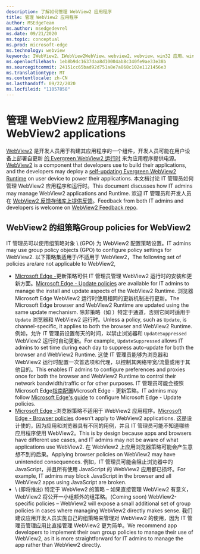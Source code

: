 ```yaml
---
description: 了解如何管理 WebView2 应用程序
title: 管理 WebView2 应用程序
author: MSEdgeTeam
ms.author: msedgedevrel
ms.date: 09/21/2020
ms.topic: conceptual
ms.prod: microsoft-edge
ms.technology: webview
keywords: IWebView2、IWebView2WebView、webview2、webview、win32 应用、win32、edge、ICoreWebView2、ICoreWebView2Host、浏览器控件、边缘 html、企业、组策略、可管理性
ms.openlocfilehash: 1eb8b9dc1637daa8d10004ab8c340fe9ae33e38b
ms.sourcegitcommit: 24151cc65bad92d751a8e7a868c102e1121456e3
ms.translationtype: MT
ms.contentlocale: zh-CN
ms.lasthandoff: 09/22/2020
ms.locfileid: "11057858"
---
```

# <span data-ttu-id="02601-104">管理 WebView2 应用程序</span><span class="sxs-lookup"><span data-stu-id="02601-104">Managing WebView2 applications</span></span>  

<span data-ttu-id="02601-105">[WebView2][WebView2Landing] 是开发人员用于构建其应用程序的一个组件，开发人员可能在用户设备上部署自更新 [的 Evergreen WebView2 运行时][Webview2ConceptsDistributionUnderstandRuntimeInstallerPreview] 来为应用程序提供电源。</span><span class="sxs-lookup"><span data-stu-id="02601-105">[WebView2][WebView2Landing] is a component that developers use to build their applications, and the developers may deploy a [self-updating Evergreen WebView2 Runtime][Webview2ConceptsDistributionUnderstandRuntimeInstallerPreview] on user device to power their applications.</span></span>  <span data-ttu-id="02601-106">本文档讨论 IT 管理员如何管理 WebView2 应用程序和运行时。</span><span class="sxs-lookup"><span data-stu-id="02601-106">This document discusses how IT admins may manage WebView2 applications and Runtime.</span></span>  <span data-ttu-id="02601-107">欢迎 IT 管理员和开发人员在 [WebView2 反馈存储库上提供反馈][GithubMicrosoftedgeWebviewfeddback]。</span><span class="sxs-lookup"><span data-stu-id="02601-107">Feedback from both IT admins and developers is welcome on [WebView2 Feedback repo][GithubMicrosoftedgeWebviewfeddback].</span></span>  

## <span data-ttu-id="02601-108">WebView2 的组策略</span><span class="sxs-lookup"><span data-stu-id="02601-108">Group policies for WebView2</span></span>  

<span data-ttu-id="02601-109">IT 管理员可以使用组策略对象 \ (GPO\) 为 WebView2 配置策略设置。</span><span class="sxs-lookup"><span data-stu-id="02601-109">IT admins may use group policy objects \(GPO\) to configure policy settings for WebView2.</span></span>  <span data-ttu-id="02601-110">以下策略集适用于/不适用于 WebView2，</span><span class="sxs-lookup"><span data-stu-id="02601-110">The following set of policies are/are not applicable to WebView2,</span></span>  

*   <span data-ttu-id="02601-111">[Microsoft Edge -][EdgeUpdatePolicies]更新策略可供 IT 管理员管理 WebView2 运行时的安装和更新方面。</span><span class="sxs-lookup"><span data-stu-id="02601-111">[Microsoft Edge - Update policies][EdgeUpdatePolicies] are available for IT admins to manage the install and update aspects of the WebView2 Runtime.</span></span>  <span data-ttu-id="02601-112">浏览器Microsoft Edge WebView2 运行时使用相同的更新机制进行更新。</span><span class="sxs-lookup"><span data-stu-id="02601-112">The Microsoft Edge browser and WebView2 Runtime are updated using the same update mechanism.</span></span>  <span data-ttu-id="02601-113">除非策略（如 ）特定于通道，否则它同时适用于 `Update` 浏览器和 WebView2 运行时。</span><span class="sxs-lookup"><span data-stu-id="02601-113">Unless a policy, such as `Update`, is channel-specific, it applies to both the browser and WebView2 Runtime.</span></span>  <span data-ttu-id="02601-114">例如，允许 IT 管理员设置每天的时间，以禁止浏览器和 `UpdateSuppressed` WebView2 运行时自动更新。</span><span class="sxs-lookup"><span data-stu-id="02601-114">For example, `UpdateSuppressed` allows IT admins to set time during each day to suppress auto-update for both the browser and WebView2 Runtime.</span></span>  <span data-ttu-id="02601-115">这使 IT 管理员能够为浏览器和 WebView2 运行时配置一次首选项和代理，以控制其网络带宽/流量或用于其他目的。</span><span class="sxs-lookup"><span data-stu-id="02601-115">This enables IT admins to configure preferences and proxies once for both the browser and WebView2 Runtime to control their network bandwidth/traffic or for other purposes.</span></span>  <span data-ttu-id="02601-116">IT 管理员可能会按照Microsoft Edge[指南配置][ConfigureMicrosoftEdge]Microsoft Edge - 更新策略。</span><span class="sxs-lookup"><span data-stu-id="02601-116">IT admins may follow [Microsoft Edge's guide][ConfigureMicrosoftEdge] to configure Microsoft Edge - Update policies.</span></span>  
*   <span data-ttu-id="02601-117">[Microsoft Edge -][EdgeBrowserPolicies]浏览器策略不适用于 WebView2 应用程序。</span><span class="sxs-lookup"><span data-stu-id="02601-117">[Microsoft Edge - Browser policies][EdgeBrowserPolicies] doesn't apply to WebView2 applications.</span></span>  <span data-ttu-id="02601-118">这是设计使的，因为应用和浏览器具有不同的用例，并且 IT 管理员可能不知道哪些应用程序使用 WebView2。</span><span class="sxs-lookup"><span data-stu-id="02601-118">This is by design because apps and browsers have different use cases, and IT admins may not be aware of what applications use WebView2.</span></span>  <span data-ttu-id="02601-119">在 WebView2 上应用浏览器策略可能会产生意想不到的后果。</span><span class="sxs-lookup"><span data-stu-id="02601-119">Applying browser policies on WebView2 may have unintended consequences.</span></span>  <span data-ttu-id="02601-120">例如，IT 管理员可能会阻止浏览器中的 JavaScript，并且所有使用 JavaScript 的 WebView2 应用都已损坏。</span><span class="sxs-lookup"><span data-stu-id="02601-120">For example, IT admins may block JavaScript in the browser and all WebView2 apps using JavaScript are broken.</span></span>  
*   <span data-ttu-id="02601-121">\ (即将推出\) 特定于 WebView2 的策略 – 如果直接管理 WebView2 有意义，WebView2 将公开一小组额外的组策略。</span><span class="sxs-lookup"><span data-stu-id="02601-121">\(Coming soon\) WebView2-specific policies – WebView2 will expose a small additional set of group policies in cases where managing WebView2 directly makes sense.</span></span>  <span data-ttu-id="02601-122">我们建议应用开发人员实施自己的组策略来管理对 WebView2 的使用，因为 IT 管理员管理应用比直接管理 WebView2 更为简单。</span><span class="sxs-lookup"><span data-stu-id="02601-122">We recommend app developers to implement their own group policies to manage their use of WebView2, as it is more straightforward for IT admins to manage the app rather than WebView2 directly.</span></span>  

<!-- Links -->  

[Webview2ConceptsDistributionUnderstandRuntimeInstallerPreview]: ./distribution.md#understanding-the-webview2-runtime "了解 WebView2 运行时和安装程序 (Preview) - 使用 WebView2 |Microsoft Docs"  

[WebView2Landing]: ../index.md "WebView2 Microsoft Edge预览 (简介) |Microsoft Docs"  

[EdgeUpdatePolicies]: /deployedge/microsoft-edge-update-policies "Microsoft Edge - 更新策略|Microsoft Docs"  
[EdgeBrowserPolicies]: /deployedge/microsoft-edge-policies "Microsoft Edge - 浏览器策略|Microsoft Docs"  
[ConfigureMicrosoftEdge]: /deployedge/configure-microsoft-edge "在Microsoft Edge上配置策略Windows |Microsoft Docs"  


[GithubMicrosoftedgeWebviewfeddback]: https://github.com/MicrosoftEdge/WebViewFeedback "WebView 反馈 - MicrosoftEdge/WebViewFeedback |GitHub"  
